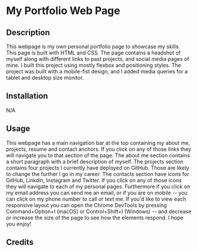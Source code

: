 # My Portfolio Web Page

## Description

This webpage is my own personal portfolio page to showcase my skills. This page is built with HTML and CSS. The page contains a headshot of myself along with different links to past projects, and social media pages of mine. I built this project using mostly flexbox and positioning styles. The project was built with a mobile-fist design, and I added media queries for a tablet and desktop size monitor. 

## Installation 

N/A

## Usage

This webpage has a main navigation bar at the top containing my about me, projects, resume and contact anchors. If you click on any of those links they will navigate you to that section of the page. The about me section contains a short paragraph with a brief description of myself. The projects section contains four projects I currently have deployed on GitHub. Those are likely to change the further I go in my career. The contacts section have icons for GitHub, Linkdin, Instagram and Twitter. If you click on any of those icons they will navigate to each of my personal pages. Furthermore if you click on my email address you can send me an email, or if you are on mobile -- you can click on my phone number to call or text me. If you'd like to view each responsive layout you can open the Chrome DevTools by pressing Command+Option+I (macOS) or Control+Shift+I (Windows) -- and decrease or increase the size of the page to see how the elements respond. I hope you enjoy!

## Credits
